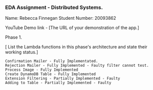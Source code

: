 ### EDA Assignment - Distributed Systems.

Name: Rebecca Finnegan
Student Number: 20093862

YouTube Demo link - [The URL of your demonstration of the app.]

Phase 1.

[ List the Lambda functions in this phase's architecture and state their working status.]

    Confirmation Mailer - Fully Implementated.
    Rejection Mailer - Fully Implemented - Faulty filter cannot test.
    Process Image - Fully Implemented
    Create DynamoDB Table - Fully Implemented
    Extension Filtering - Partially Implemented - Faulty
    Adding to Table - Partially Implemented - Faulty
